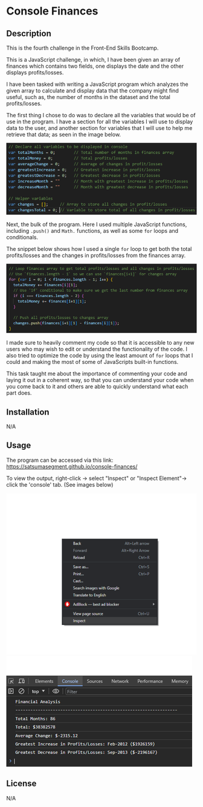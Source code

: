 # Console Finances

## Description

This is the fourth challenge in the Front-End Skills Bootcamp.

This is a JavaScript challenge, in which, I have been given an array of finances which contains two fields, one displays the date and the other displays profits/losses.

I have been tasked with writing a JavaScript program which analyzes the given array to calculate and display data that the company might find useful, such as, the number of months in the dataset and the total profits/losses.

The first thing I chose to do was to declare all the variables that would be of use in the program. I have a section for all the variables I will use to display data to the user, and another section for variables that I will use to help me retrieve that data; as seen in the image below.

![image of variables used](assets/images/variables.png)

Next, the bulk of the program. Here I used multiple JavaScript functions, including `.push()` and `Math.` functions, as well as some `for` loops and conditionals. 

The snippet below shows how I used a single `for` loop to get both the total profits/losses and the changes in profits/losses from the finances array.

![Image of for loop](assets/images/loop.png)

I made sure to heavily comment my code so that it is accessible to any new users who may wish to edit or understand the functionality of the code. I also tried to optimize the code by using the least amount of `for` loops that I could and making the most of some of JavaScripts built-in functions.

This task taught me about the importance of commenting your code and laying it out in a coherent way, so that you can understand your code when you come back to it and others are able to quickly understand what each part does.


## Installation

N/A

## Usage

The program can be accessed via this link: https://satsumasegment.github.io/console-finances/

To view the output, right-click -> select "Inspect" or "Inspect Element"-> click the 'console' tab. (See images below)

![inspect instruction](assets/images/inspect.png)
![console instruction](assets/images/console.png)

## License

N/A